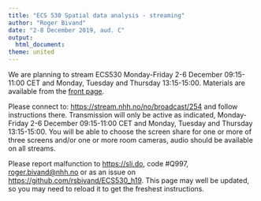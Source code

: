 ```yaml
---
title: "ECS 530 Spatial data analysis - streaming"
author: "Roger Bivand"
date: "2-8 December 2019, aud. C"
output: 
  html_document:
theme: united
---
```


We are planning to stream ECS530 Monday-Friday 2-6 December 09:15-11:00 CET and Monday, Tuesday and Thursday 13:15-15:00. Materials are available from the [front page](https://rsbivand.github.io/ECS530_h19/index.html).

Please connect to: https://stream.nhh.no/no/broadcast/254 and follow instructions there. Transmission will only be active as indicated, Monday-Friday 2-6 December 09:15-11:00 CET and Monday, Tuesday and Thursday 13:15-15:00. You will be able to choose the screen share for one or more of three screens and/or one or more room cameras, audio should be available on all streams.   

Please report malfunction to https://sli.do, code #Q997, roger.bivand@nhh.no or as an issue on https://github.com/rsbivand/ECS530_h19. This page may well be updated, so you may need to reload it to get the freshest instructions.


